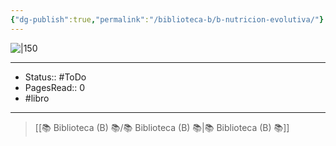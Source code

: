 ```yaml
---
{"dg-publish":true,"permalink":"/biblioteca-b/b-nutricion-evolutiva/"}
---
```


![|150](http://books.google.com/books/content?id=5Ha9EAAAQBAJ&printsec=frontcover&img=1&zoom=1&edge=curl&source=gbs_api)

---

- Status:: #ToDo 
- PagesRead:: 0 
- #libro 

---

> [[📚 Biblioteca (B) 📚/📚 Biblioteca (B) 📚\|📚 Biblioteca (B) 📚]]